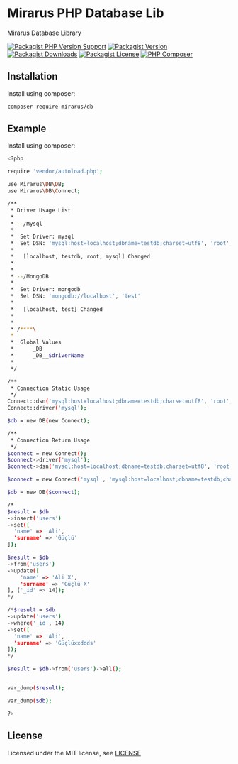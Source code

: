 # Mirarus PHP Database Lib

Mirarus Database Library

[![Packagist PHP Version Support](https://img.shields.io/packagist/php-v/mirarus/db?style=flat-square&logo=php)](https://packagist.org/packages/mirarus/db)
[![Packagist Version](https://img.shields.io/packagist/v/mirarus/db?style=flat-square&logo=packagist)](https://packagist.org/packages/mirarus/db)
[![Packagist Downloads](https://img.shields.io/packagist/dt/mirarus/db?style=flat-square&logo=packagist)](https://packagist.org/packages/mirarus/db)
[![Packagist License](https://img.shields.io/packagist/l/mirarus/db?style=flat-square&logo=packagist)](https://packagist.org/packages/mirarus/db)
[![PHP Composer](https://img.shields.io/github/workflow/status/mirarus/db/PHP%20Composer/main?style=flat-square&logo=php)](https://github.com/mirarus/db/actions/workflows/php.yml)


## Installation

Install using composer:

```bash
composer require mirarus/db
```

## Example

Install using composer:

```bash
<?php

require 'vendor/autoload.php';

use Mirarus\DB\DB;
use Mirarus\DB\Connect;

/**
 * Driver Usage List
 *
 * --/Mysql
 * 
 *  Set Driver: mysql
 *  Set DSN: 'mysql:host=localhost;dbname=testdb;charset=utf8', 'root', 'mysql'
 *  
 *   [localhost, testdb, root, mysql] Changed
 *
 * 
 * --/MongoDB
 *  
 *  Set Driver: mongodb
 *  Set DSN: 'mongodb://localhost', 'test'
 *  
 *   [localhost, test] Changed
 *
 *
 * /****\
 *
 *  Global Values
 *  	_DB
 *  	_DB__$driverName
 *  	
 */

/**
 * Connection Static Usage
 */
Connect::dsn('mysql:host=localhost;dbname=testdb;charset=utf8', 'root', 'mysql');
Connect::driver('mysql');

$db = new DB(new Connect);

/**
 * Connection Return Usage
 */
$connect = new Connect();
$connect->driver('mysql');
$connect->dsn('mysql:host=localhost;dbname=testdb;charset=utf8', 'root', 'mysql');

$connect = new Connect('mysql', 'mysql:host=localhost;dbname=testdb;charset=utf8', 'root', 'mysql');

$db = new DB($connect);

/*
$result = $db
->insert('users')
->set([
  'name' => 'Ali', 
  'surname' => 'Güçlü'
]);

$result = $db
->from('users')
->update([
	'name' => 'Ali X', 
	'surname' => 'Güçlü X'
], ['_id' => 14]);
*/

/*$result = $db
->update('users')
->where('_id', 14)
->set([
  'name' => 'Ali', 
  'surname' => 'Güçlüxxddds'
]);
*/

$result = $db->from('users')->all();


var_dump($result);

var_dump($db);

?>
```

## License

Licensed under the MIT license, see [LICENSE](LICENSE)

